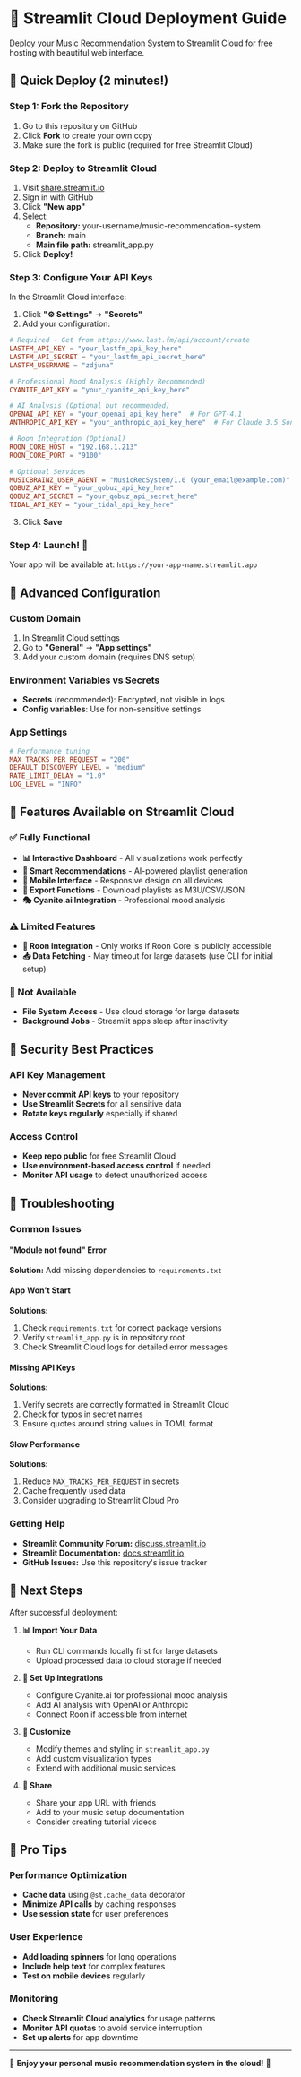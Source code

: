 # 🚀 Streamlit Cloud Deployment Guide

Deploy your Music Recommendation System to Streamlit Cloud for free hosting with beautiful web interface.

## 🌟 Quick Deploy (2 minutes!)

### Step 1: Fork the Repository
1. Go to this repository on GitHub
2. Click **Fork** to create your own copy
3. Make sure the fork is public (required for free Streamlit Cloud)

### Step 2: Deploy to Streamlit Cloud
1. Visit [share.streamlit.io](https://share.streamlit.io)
2. Sign in with GitHub
3. Click **"New app"**
4. Select:
   - **Repository:** your-username/music-recommendation-system
   - **Branch:** main
   - **Main file path:** streamlit_app.py
5. Click **Deploy!**

### Step 3: Configure Your API Keys
In the Streamlit Cloud interface:

1. Click **"⚙️ Settings"** → **"Secrets"**
2. Add your configuration:

```toml
# Required - Get from https://www.last.fm/api/account/create
LASTFM_API_KEY = "your_lastfm_api_key_here"
LASTFM_API_SECRET = "your_lastfm_api_secret_here"
LASTFM_USERNAME = "zdjuna"

# Professional Mood Analysis (Highly Recommended)
CYANITE_API_KEY = "your_cyanite_api_key_here"

# AI Analysis (Optional but recommended)
OPENAI_API_KEY = "your_openai_api_key_here"  # For GPT-4.1
ANTHROPIC_API_KEY = "your_anthropic_api_key_here"  # For Claude 3.5 Sonnet

# Roon Integration (Optional)
ROON_CORE_HOST = "192.168.1.213"
ROON_CORE_PORT = "9100"

# Optional Services
MUSICBRAINZ_USER_AGENT = "MusicRecSystem/1.0 (your_email@example.com)"
QOBUZ_API_KEY = "your_qobuz_api_key_here"
QOBUZ_API_SECRET = "your_qobuz_api_secret_here"
TIDAL_API_KEY = "your_tidal_api_key_here"
```

3. Click **Save**

### Step 4: Launch! 🎉
Your app will be available at: `https://your-app-name.streamlit.app`

## 🔧 Advanced Configuration

### Custom Domain
1. In Streamlit Cloud settings
2. Go to **"General"** → **"App settings"**
3. Add your custom domain (requires DNS setup)

### Environment Variables vs Secrets
- **Secrets** (recommended): Encrypted, not visible in logs
- **Config variables**: Use for non-sensitive settings

### App Settings
```toml
# Performance tuning
MAX_TRACKS_PER_REQUEST = "200"
DEFAULT_DISCOVERY_LEVEL = "medium"
RATE_LIMIT_DELAY = "1.0"
LOG_LEVEL = "INFO"
```

## 🎵 Features Available on Streamlit Cloud

### ✅ Fully Functional
- **📊 Interactive Dashboard** - All visualizations work perfectly
- **🎯 Smart Recommendations** - AI-powered playlist generation
- **📱 Mobile Interface** - Responsive design on all devices
- **💾 Export Functions** - Download playlists as M3U/CSV/JSON
- **🎭 Cyanite.ai Integration** - Professional mood analysis

### ⚠️ Limited Features
- **🎵 Roon Integration** - Only works if Roon Core is publicly accessible
- **📥 Data Fetching** - May timeout for large datasets (use CLI for initial setup)

### 🚫 Not Available
- **File System Access** - Use cloud storage for large datasets
- **Background Jobs** - Streamlit apps sleep after inactivity

## 🔐 Security Best Practices

### API Key Management
- **Never commit API keys** to your repository
- **Use Streamlit Secrets** for all sensitive data
- **Rotate keys regularly** especially if shared

### Access Control
- **Keep repo public** for free Streamlit Cloud
- **Use environment-based access control** if needed
- **Monitor API usage** to detect unauthorized access

## 🐛 Troubleshooting

### Common Issues

#### "Module not found" Error
**Solution:** Add missing dependencies to `requirements.txt`

#### App Won't Start
**Solutions:**
1. Check `requirements.txt` for correct package versions
2. Verify `streamlit_app.py` is in repository root
3. Check Streamlit Cloud logs for detailed error messages

#### Missing API Keys
**Solutions:**
1. Verify secrets are correctly formatted in Streamlit Cloud
2. Check for typos in secret names
3. Ensure quotes around string values in TOML format

#### Slow Performance
**Solutions:**
1. Reduce `MAX_TRACKS_PER_REQUEST` in secrets
2. Cache frequently used data
3. Consider upgrading to Streamlit Cloud Pro

### Getting Help
- **Streamlit Community Forum:** [discuss.streamlit.io](https://discuss.streamlit.io)
- **Streamlit Documentation:** [docs.streamlit.io](https://docs.streamlit.io)
- **GitHub Issues:** Use this repository's issue tracker

## 🎯 Next Steps

After successful deployment:

1. **📊 Import Your Data**
   - Run CLI commands locally first for large datasets
   - Upload processed data to cloud storage if needed

2. **🎵 Set Up Integrations**
   - Configure Cyanite.ai for professional mood analysis
   - Add AI analysis with OpenAI or Anthropic
   - Connect Roon if accessible from internet

3. **🎨 Customize**
   - Modify themes and styling in `streamlit_app.py`
   - Add custom visualization types
   - Extend with additional music services

4. **📱 Share**
   - Share your app URL with friends
   - Add to your music setup documentation
   - Consider creating tutorial videos

## 🌟 Pro Tips

### Performance Optimization
- **Cache data** using `@st.cache_data` decorator
- **Minimize API calls** by caching responses
- **Use session state** for user preferences

### User Experience
- **Add loading spinners** for long operations
- **Include help text** for complex features
- **Test on mobile devices** regularly

### Monitoring
- **Check Streamlit Cloud analytics** for usage patterns
- **Monitor API quotas** to avoid service interruption
- **Set up alerts** for app downtime

---

🎵 **Enjoy your personal music recommendation system in the cloud!** 🎉 